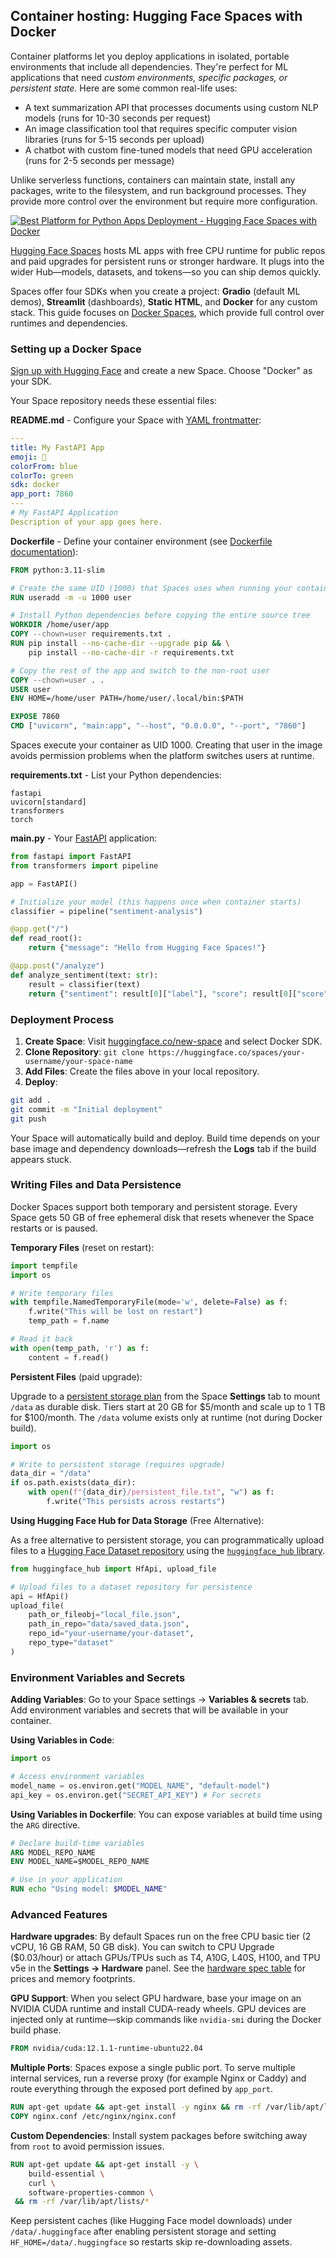 ## Container hosting: Hugging Face Spaces with Docker

Container platforms let you deploy applications in isolated, portable environments that include all dependencies. They're perfect for ML applications that need _custom environments, specific packages, or persistent state_. Here are some common real-life uses:

- A text summarization API that processes documents using custom NLP models (runs for 10-30 seconds per request)
- An image classification tool that requires specific computer vision libraries (runs for 5-15 seconds per upload)
- A chatbot with custom fine-tuned models that need GPU acceleration (runs for 2-5 seconds per message)

Unlike serverless functions, containers can maintain state, install any packages, write to the filesystem, and run background processes. They provide more control over the environment but require more configuration.

[![Best Platform for Python Apps Deployment - Hugging Face Spaces with Docker](https://i.ytimg.com/vi_webp/DQjze1SlYd4/sddefault.webp)](https://www.youtube.com/watch?v=DQjze1SlYd4)

[Hugging Face Spaces](https://huggingface.co/spaces) hosts ML apps with free CPU runtime for public repos and paid upgrades for persistent runs or stronger hardware. It plugs into the wider Hub—models, datasets, and tokens—so you can ship demos quickly.

Spaces offer four SDKs when you create a project: **Gradio** (default ML demos), **Streamlit** (dashboards), **Static HTML**, and **Docker** for any custom stack. This guide focuses on [Docker Spaces](https://huggingface.co/docs/hub/spaces-sdks-docker), which provide full control over runtimes and dependencies.

### Setting up a Docker Space

[Sign up with Hugging Face](https://huggingface.co/join) and create a new Space. Choose "Docker" as your SDK.

Your Space repository needs these essential files:

**README.md** - Configure your Space with [YAML frontmatter](https://huggingface.co/docs/hub/spaces-config-reference):

```yaml
---
title: My FastAPI App
emoji: 🚀
colorFrom: blue
colorTo: green
sdk: docker
app_port: 7860
---
# My FastAPI Application
Description of your app goes here.
```

**Dockerfile** - Define your container environment (see [Dockerfile documentation](https://huggingface.co/docs/hub/spaces-docker-custom-image)):

```dockerfile
FROM python:3.11-slim

# Create the same UID (1000) that Spaces uses when running your container
RUN useradd -m -u 1000 user

# Install Python dependencies before copying the entire source tree
WORKDIR /home/user/app
COPY --chown=user requirements.txt .
RUN pip install --no-cache-dir --upgrade pip && \
    pip install --no-cache-dir -r requirements.txt

# Copy the rest of the app and switch to the non-root user
COPY --chown=user . .
USER user
ENV HOME=/home/user PATH=/home/user/.local/bin:$PATH

EXPOSE 7860
CMD ["uvicorn", "main:app", "--host", "0.0.0.0", "--port", "7860"]
```

Spaces execute your container as UID 1000. Creating that user in the image avoids permission problems when the platform switches users at runtime.

**requirements.txt** - List your Python dependencies:

```text
fastapi
uvicorn[standard]
transformers
torch
```

**main.py** - Your [FastAPI](https://fastapi.tiangolo.com/) application:

```python
from fastapi import FastAPI
from transformers import pipeline

app = FastAPI()

# Initialize your model (this happens once when container starts)
classifier = pipeline("sentiment-analysis")

@app.get("/")
def read_root():
    return {"message": "Hello from Hugging Face Spaces!"}

@app.post("/analyze")
def analyze_sentiment(text: str):
    result = classifier(text)
    return {"sentiment": result[0]["label"], "score": result[0]["score"]}
```

### Deployment Process

1.  **Create Space**: Visit [huggingface.co/new-space](https://huggingface.co/new-space) and select Docker SDK.
2.  **Clone Repository**: `git clone https://huggingface.co/spaces/your-username/your-space-name`
3.  **Add Files**: Create the files above in your local repository.
4.  **Deploy**:

```bash
git add .
git commit -m "Initial deployment"
git push
```

Your Space will automatically build and deploy. Build time depends on your base image and dependency downloads—refresh the **Logs** tab if the build appears stuck.

### Writing Files and Data Persistence

Docker Spaces support both temporary and persistent storage. Every Space gets 50 GB of free ephemeral disk that resets whenever the Space restarts or is paused.

**Temporary Files** (reset on restart):

```python
import tempfile
import os

# Write temporary files
with tempfile.NamedTemporaryFile(mode='w', delete=False) as f:
    f.write("This will be lost on restart")
    temp_path = f.name

# Read it back
with open(temp_path, 'r') as f:
    content = f.read()
```

**Persistent Files** (paid upgrade):

Upgrade to a [persistent storage plan](https://huggingface.co/docs/hub/spaces-storage) from the Space **Settings** tab to mount `/data` as durable disk. Tiers start at 20 GB for $5/month and scale up to 1 TB for $100/month. The `/data` volume exists only at runtime (not during Docker build).

```python
import os

# Write to persistent storage (requires upgrade)
data_dir = "/data"
if os.path.exists(data_dir):
    with open(f"{data_dir}/persistent_file.txt", "w") as f:
        f.write("This persists across restarts")
```

**Using Hugging Face Hub for Data Storage** (Free Alternative):

As a free alternative to persistent storage, you can programmatically upload files to a [Hugging Face Dataset repository](https://huggingface.co/docs/hub/datasets-overview) using the [`huggingface_hub` library](https://huggingface.co/docs/huggingface_hub/guides/upload).

```python
from huggingface_hub import HfApi, upload_file

# Upload files to a dataset repository for persistence
api = HfApi()
upload_file(
    path_or_fileobj="local_file.json",
    path_in_repo="data/saved_data.json",
    repo_id="your-username/your-dataset",
    repo_type="dataset"
)
```

### Environment Variables and Secrets

**Adding Variables**: Go to your Space settings → **Variables & secrets** tab. Add environment variables and secrets that will be available in your container.

**Using Variables in Code**:

```python
import os

# Access environment variables
model_name = os.environ.get("MODEL_NAME", "default-model")
api_key = os.environ.get("SECRET_API_KEY") # For secrets
```

**Using Variables in Dockerfile**:
You can expose variables at build time using the `ARG` directive.

```dockerfile
# Declare build-time variables
ARG MODEL_REPO_NAME
ENV MODEL_NAME=$MODEL_REPO_NAME

# Use in your application
RUN echo "Using model: $MODEL_NAME"
```

### Advanced Features

**Hardware upgrades**: By default Spaces run on the free CPU basic tier (2 vCPU, 16 GB RAM, 50 GB disk). You can switch to CPU Upgrade ($0.03/hour) or attach GPUs/TPUs such as T4, A10G, L40S, H100, and TPU v5e in the **Settings → Hardware** panel. See the [hardware spec table](https://huggingface.co/docs/hub/spaces-gpus#hardware-specs) for prices and memory footprints.

**GPU Support**: When you select GPU hardware, base your image on an NVIDIA CUDA runtime and install CUDA-ready wheels. GPU devices are injected only at runtime—skip commands like `nvidia-smi` during the Docker build phase.

```dockerfile
FROM nvidia/cuda:12.1.1-runtime-ubuntu22.04
```

**Multiple Ports**: Spaces expose a single public port. To serve multiple internal services, run a reverse proxy (for example Nginx or Caddy) and route everything through the exposed port defined by `app_port`.

```dockerfile
RUN apt-get update && apt-get install -y nginx && rm -rf /var/lib/apt/lists/*
COPY nginx.conf /etc/nginx/nginx.conf
```

**Custom Dependencies**: Install system packages before switching away from `root` to avoid permission issues.

```dockerfile
RUN apt-get update && apt-get install -y \
    build-essential \
    curl \
    software-properties-common \
 && rm -rf /var/lib/apt/lists/*
```

Keep persistent caches (like Hugging Face model downloads) under `/data/.huggingface` after enabling persistent storage and setting `HF_HOME=/data/.huggingface` so restarts skip re-downloading assets.
